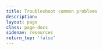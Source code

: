 ```yaml
---
title: Troubleshoot common problems
description:
layout: page
class: page-docs
sidenav: resources
return_top: 'false'
---
```

